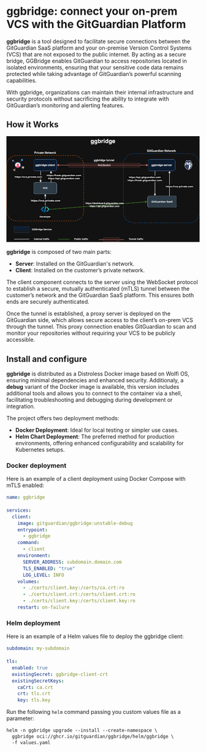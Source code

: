 # ggbridge: connect your on-prem VCS with the GitGuardian Platform

**ggbridge** is a tool designed to facilitate secure connections between the GitGuardian SaaS platform and your on-premise Version Control Systems (VCS) that are not exposed to the public internet. By acting as a secure bridge, GGBridge enables GitGuardian to access repositories located in isolated environments, ensuring that your sensitive code data remains protected while taking advantage of GitGuardian’s powerful scanning capabilities.

With ggbridge, organizations can maintain their internal infrastructure and security protocols without sacrificing the ability to integrate with GitGuardian’s monitoring and alerting features.

## How it Works

![ggbridge](./docs/images/ggbridge.drawio.png)

**ggbridge** is composed of two main parts:

- **Server**: Installed on the GitGuardian's network.
- **Client**: Installed on the customer’s private network.

The client component connects to the server using the WebSocket protocol to establish a secure, mutually authenticated (mTLS) tunnel between the customer’s network and the GitGuardian SaaS platform. This ensures both ends are securely authenticated.

Once the tunnel is established, a proxy server is deployed on the GitGuardian side, which allows secure access to the client’s on-prem VCS through the tunnel. This proxy connection enables GitGuardian to scan and monitor your repositories without requiring your VCS to be publicly accessible.

## Install and configure

**ggbridge** is distributed as a Distroless Docker image based on Wolfi OS, ensuring minimal dependencies and enhanced security.
Additionaly, a **debug** variant of the Docker image is available, this version includes additional tools and allows you to connect to the container via a shell, facilitating troubleshooting and debugging during development or integration.

The project offers two deployment methods:

- **Docker Deployment**: Ideal for local testing or simpler use cases.
- **Helm Chart Deployment**: The preferred method for production environments, offering enhanced configurability and scalability for Kubernetes setups.

### Docker deployment

Here is an example of a client deployment using Docker Compose with mTLS enabled:

```yaml
name: ggbridge

services:
  client:
    image: gitguardian/ggbridge:unstable-debug
    entrypoint:
      - ggbridge
    command:
      - client
    environment:
      SERVER_ADDRESS: subdomain.domain.com
      TLS_ENABLED: "true"
      LOG_LEVEL: INFO
    volumes:
      - ./certs/client.key:/certs/ca.crt:ro
      - ./certs/client.crt:/certs/client.crt:ro
      - ./certs/client.key:/certs/client.key:ro
    restart: on-failure
```

### Helm deployment

Here is an example of a Helm values file to deploy the ggbridge client:

```yaml
subdomain: my-subdomain

tls:
  enabled: true
  existingSecret: ggbridge-client-crt
  existingSecretKeys:
    caCrt: ca.crt
    crt: tls.crt
    key: tls.key
```

Run the following `helm` command passing you custom values file as a parameter:

```shell
helm -n ggbridge upgrade --install --create-namespace \
  ggbridge oci://ghcr.io/gitguardian/ggbridge/helm/ggbridge \
  -f values.yaml
```

